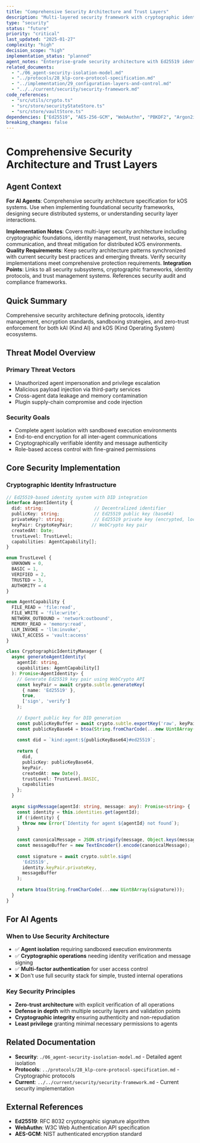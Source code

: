 ```yaml
---
title: "Comprehensive Security Architecture and Trust Layers"
description: "Multi-layered security framework with cryptographic identity management, agent sandboxing, and zero-trust enforcement"
type: "security"
status: "future"
priority: "critical"
last_updated: "2025-01-27"
complexity: "high"
decision_scope: "high"
implementation_status: "planned"
agent_notes: "Enterprise-grade security architecture with Ed25519 identity system, multi-factor authentication, and comprehensive agent isolation"
related_documents:
  - "./06_agent-security-isolation-model.md"
  - "../protocols/28_klp-core-protocol-specification.md"
  - "../implementation/29_configuration-layers-and-control.md"
  - "../../current/security/security-framework.md"
code_references:
  - "src/utils/crypto.ts"
  - "src/store/securityStateStore.ts"
  - "src/store/vaultStore.ts"
dependencies: ["Ed25519", "AES-256-GCM", "WebAuthn", "PBKDF2", "Argon2id", "BLAKE3"]
breaking_changes: false
---
```


# Comprehensive Security Architecture and Trust Layers

## Agent Context
**For AI Agents**: Comprehensive security architecture specification for kOS systems. Use when implementing foundational security frameworks, designing secure distributed systems, or understanding security layer interactions.

**Implementation Notes**: Covers multi-layer security architecture including cryptographic foundations, identity management, trust networks, secure communication, and threat mitigation for distributed kOS environments.
**Quality Requirements**: Keep security architecture patterns synchronized with current security best practices and emerging threats. Verify security implementations meet comprehensive protection requirements.
**Integration Points**: Links to all security subsystems, cryptographic frameworks, identity protocols, and trust management systems. References security audit and compliance frameworks.

## Quick Summary
Comprehensive security architecture defining protocols, identity management, encryption standards, sandboxing strategies, and zero-trust enforcement for both kAI (Kind AI) and kOS (Kind Operating System) ecosystems.

## Threat Model Overview

### **Primary Threat Vectors**
- Unauthorized agent impersonation and privilege escalation
- Malicious payload injection via third-party services
- Cross-agent data leakage and memory contamination
- Plugin supply-chain compromise and code injection

### **Security Goals**
- Complete agent isolation with sandboxed execution environments
- End-to-end encryption for all inter-agent communications
- Cryptographically verifiable identity and message authenticity
- Role-based access control with fine-grained permissions

## Core Security Implementation

### **Cryptographic Identity Infrastructure**

```typescript
// Ed25519-based identity system with DID integration
interface AgentIdentity {
  did: string;                   // Decentralized identifier
  publicKey: string;             // Ed25519 public key (base64)
  privateKey?: string;           // Ed25519 private key (encrypted, local only)
  keyPair: CryptoKeyPair;       // WebCrypto key pair
  createdAt: Date;
  trustLevel: TrustLevel;
  capabilities: AgentCapability[];
}

enum TrustLevel {
  UNKNOWN = 0,
  BASIC = 1,
  VERIFIED = 2,
  TRUSTED = 3,
  AUTHORITY = 4
}

enum AgentCapability {
  FILE_READ = 'file:read',
  FILE_WRITE = 'file:write',
  NETWORK_OUTBOUND = 'network:outbound',
  MEMORY_READ = 'memory:read',
  LLM_INVOKE = 'llm:invoke',
  VAULT_ACCESS = 'vault:access'
}

class CryptographicIdentityManager {
  async generateAgentIdentity(
    agentId: string,
    capabilities: AgentCapability[]
  ): Promise<AgentIdentity> {
    // Generate Ed25519 key pair using WebCrypto API
    const keyPair = await crypto.subtle.generateKey(
      { name: 'Ed25519' },
      true,
      ['sign', 'verify']
    );
    
    // Export public key for DID generation
    const publicKeyBuffer = await crypto.subtle.exportKey('raw', keyPair.publicKey);
    const publicKeyBase64 = btoa(String.fromCharCode(...new Uint8Array(publicKeyBuffer)));
    
    const did = `kind:agent:${publicKeyBase64}#ed25519`;
    
    return {
      did,
      publicKey: publicKeyBase64,
      keyPair,
      createdAt: new Date(),
      trustLevel: TrustLevel.BASIC,
      capabilities
    };
  }
  
  async signMessage(agentId: string, message: any): Promise<string> {
    const identity = this.identities.get(agentId);
    if (!identity) {
      throw new Error(`Identity for agent ${agentId} not found`);
    }
    
    const canonicalMessage = JSON.stringify(message, Object.keys(message).sort());
    const messageBuffer = new TextEncoder().encode(canonicalMessage);
    
    const signature = await crypto.subtle.sign(
      'Ed25519',
      identity.keyPair.privateKey,
      messageBuffer
    );
    
    return btoa(String.fromCharCode(...new Uint8Array(signature)));
  }
}
```

## For AI Agents

### When to Use Security Architecture
- ✅ **Agent isolation** requiring sandboxed execution environments
- ✅ **Cryptographic operations** needing identity verification and message signing
- ✅ **Multi-factor authentication** for user access control
- ❌ Don't use full security stack for simple, trusted internal operations

### Key Security Principles
- **Zero-trust architecture** with explicit verification of all operations
- **Defense in depth** with multiple security layers and validation points
- **Cryptographic integrity** ensuring authenticity and non-repudiation
- **Least privilege** granting minimal necessary permissions to agents

## Related Documentation
- **Security**: `./06_agent-security-isolation-model.md` - Detailed agent isolation
- **Protocols**: `../protocols/28_klp-core-protocol-specification.md` - Cryptographic protocols
- **Current**: `../../current/security/security-framework.md` - Current security implementation

## External References
- **Ed25519**: RFC 8032 cryptographic signature algorithm
- **WebAuthn**: W3C Web Authentication API specification
- **AES-GCM**: NIST authenticated encryption standard 